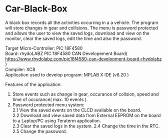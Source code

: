 # Car-Black-Box
A black box records all the activities occurring in a a vehicle. The program will store changes in gear and collisions. The menu is password protected and allows the user to view the saved logs, download and view on the monitor, clear the saved logs, edit the time and also the password.

Target Micro-Controller: PIC 18F4580  
Board:  rhydoLABZ PIC 18F4580 CAN Developement Board( https://www.rhydolabz.com/pic18f4580-can-development-board-rhydolabz )  
Compiler: XC8  
Application used to develop program: MPLAB X IDE (v6.20 )  

Features of the application:  
1. Store events such as change in gear, occurance of collsion, speed and time of occurance( max. 10 events ).  
2. Password protected menu system:  
    2.1 View the saved events on the CLCD avaliable on the board.  
    2.2 Download and view saved data from External EEPROM on the board to a Laptop/PC using Teraterm application.  
    2.3 Clear the saved logs in the system.
    2.4 Change the time in the RTC.
    2.5 Change the password.  
